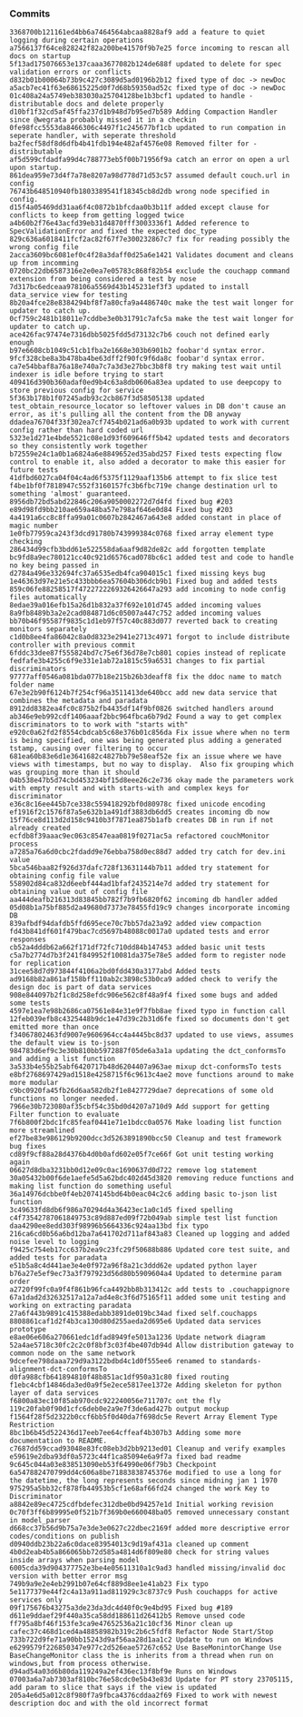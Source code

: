 ### Commits

    3368700b121161ed4bb6a7464564abcaa8828af9 add a feature to quiet logging during certain operations
    a7566137f64ce828242f82a200be41570f9b7e25 force incoming to rescan all docs on startup
    5f13ad175076653e137caaa3677082b124de688f updated to delete for spec validation errors or conflicts
    d832b01b00064b73b9c427c3089d5ad0196b2b12 fixed type of doc -> newDoc
    a5acb7ec41f63e68615225d0f7d68b59350ad52c fixed type of doc -> newDoc
    01c408a24a5749eb383030a25704128be1b3bcf1 updated to handle -distributable docs and delete properly
    d10bf1f32cd5af45ffa237d1b948d7b95ed7b589 Adding Compaction Handler since @wegrata probably missed it in a checkin
    0fe98fcc5553da8466306c4497f1c245677bf1cb updated to run compation in seperate handler, with seperate threshold
    ba2fecf58df8d6dfb4b41fdb194e482af4576e08 Removed filter for -distributable
    af5d599cfdadfa99d4c788773eb5f00b71956f9a catch an error on open a url upon startup.
    861dea959e73d4f7a78e8207a98d778d71d53c57 assumed default couch.url in config
    76743b648510940fb1803389541f18345cb8d2db wrong node specified in config.
    d15f4a05469dd31aa6f4c0872b1bfcdaa0b3b11f added except clause for conflicts to keep from getting logged twice
    a4b60b2f76e43acfd39eb31d4870fff3003336f1 Added reference to SpecValidationError and fixed the expected doc_type
    829c636a6018411fcf2ac82f67f7e300232867c7 fix for reading possibly the wrong config file
    2acca3609bc6081ef0c4f28a3daff0d25a6e1421 Validates document and cleans up from incomming
    0720bc22db6587316e2e0ea7e05783c868f82b54 exclude the couchapp command extension from being considered a test by nose
    7d317bc6edceaa978106a5569d43b145231ef3f3 updated to install data_service view for testing
    8b20a4fce28e8384294bf8f7a80cfa9a4486740c make the test wait longer for updater to catch up.
    0cf759c2481b18011e7cddbe3e0b31791c7afc5a make the test wait longer for updater to catch up.
    ace426fac97474e7316dbb5025fdd5d73132c7b6 couch not defined early enough
    b97e6608cb1049c51cb1fba2e1668e303b6901b2 foobar'd syntax error.
    9fcf328cbe8a3b478ba4be63dff2f90fc9f6da8c foobar'd syntax error.
    ca7e54bbaf8a76a18e740a7c7a3d3e27bbc3b8f8 try making test wait until indexer is idle before trying to start
    409416d390b360adaf0ed9b4c63a8db0606a83ea updated to use deepcopy to store previous config for service
    5f363b178b1f07245adb93c2cb867f3d58505138 updated test_obtain_resource_locator so leftover values in DB don't cause an error, as it's pulling all the content from the DB anyway
    ddadea76704f33f302ea7cf7454b021ad6a0b93b updated to work with current config rather than hard coded url
    5323e1d271e4bde5521c08e1d93f609646ff5b42 updated tests and decorators so they consistently work together
    b72559e24c1a0b1a6824a6e8849652ed35abd257 Fixed tests expecting flow control to enable it, also added a decorator to make this easier for future tests
    41dfbd6027ca04f04c4ad6f5375f1129aaf135b6 attempt to fix slice test
    f4be1bf0f7818947c552f3160157fc3b6fbc719e change destination url to something 'almost' guaranteed.
    8956db72bd5abd22846c206a9050002272d7d4fd fixed bug #203
    e89d98fd9bb210ae659a48ba57e798af646e0d84 Fixed bug #203
    4a4191a6cc8c8ffa99a01c0607b2842467a643e8 added constant in place of magic number
    1e0fb77959ca243f3dcd91780b743999384c0768 fixed array element type checking
    286434d99cfb3bdd61e522558da6aaf9d82de82c add forgotten template
    bc9fd8a9ec780121cc40c921d6576cad078bc6c1 added test and code to handle no key being passed in
    d2784a496e332694fc37a6535edb4fca904015c1 fixed missing keys bug
    1e46363d97e21e5c433bbb6ea57604b306dcb9b1 Fixed bug and added tests
    859c06fe88258517f4722722269326426647a293 add incoming to node config files automatically
    8edae39a016efb15a26d1b832a37f692e101d745 added incoming values
    8a9fb8489b3a2e2cad084871d6c05007a447c752 added incoming values
    bb70b46f95587f9835c1d1eb97f57c40c883d077 reverted back to creating monitors separately
    c1d0b8ee4fa86042c8a0d8323e2941e2713c4971 forgot to include distribute controller with previous commit
    6fddc33dee87f555824bd7c75e6f36d78e7cb801 copies instead of replicate
    fedfafe3b4255c6f9e331e1ab72a1815c59a6531 changes to fix partial discriminators
    97777aff0546a081bda077b18e215b26b3deaff8 fix the ddoc name to match folder name
    67e3e2b90f6124b7f254cf96a3511413de640bcc add new data service that combines the metadata and paradata
    8912dd8382ea4fc0c875b2fb4435df14f9bf0826 switched handlers around
    ab346e9eb992cdf1406aaaf2bbc964fbca6b79d2 Found a way to get complex discriminators to to work with "starts with"
    e920c0a62fd2f8554cbdcab5c68e376b01c856da Fix issue where when no term is being specified, one was being generated plus adding a generated tstamp, causing over filtering to occur
    681ea60b83e6d1e3641682c4827bb79e58eaf52e fix an issue where we have views with timestamps, but no way to display.  Also fix grouping which was grouping more than it should
    04b538e47b5d74cbd453234bf15d8eee26c2e736 okay made the parameters work with empty result and with starts-with and complex keys for discriminator
    e36c8c16ee445b7ce338c559418292bf0d80978c fixed unicode encoding
    ef1916f2c1576f87a5e632b1a491df3883db6dd5 creates incoming db now
    15f76ce8d113d2d158c9410b3f7871ea875b1afb creates DB in run if not already created
    ecfdb8f39aaac9ec063c8547eaa0819f0271ac5a refactored couchMonitor process
    a7285a76a6d0cbc2fdadd9e76ebba758d0ec88d7 added try catch for dev.ini value
    5bca546baa82f926d37dafc728f13631144b7b11 added try statement for obtaining config file value
    558902d84ca832d6eebf444ad1bfaf2435214e7d added try statement for obtaining value out of config file
    aa444deafb216313d83845bb782f7b9fb6820f62 incoming db handler added
    05d08b1a75bf885d2a49680d7373e78455fd19c9 changes incorporate incoming DB
    839afbdf94dafdb5ffd695ece70c7bb57da23a92 added view compaction
    fd43b841df601f479bac7cd5697b48088c0017a0 updated tests and error responses
    cb52a4dddb62a662f171df72fc710dd84b147453 added basic unit tests
    c5a7b2774d7b3f241f849952f10081da375e78e5 added form to register node for replication
    31cee58d7d973844f4106a2bd0fdd430a3177abd Added tests
    ad9168b82a861af158bff110ab2c3898c53b0ca9 added check to verify the design doc is part of data services
    908e844097b2f1c8d258efdc906e562c8f48a9f4 fixed some bugs and added some tests
    4597e1ea7e98b2686ca07561e84e31e9f7fbb8ae fixed typo in function call
    12feb039efb8c4325448b9dc1e47d39c2b31d6fe fixed so documents don't get emitted more than once
    f34067802463fd9007e9606964cc4a4445bc8d37 updated to use views, assumes the default view is to-json
    984783d6ef9c3e30b810bb5972887f05de6a3a1a updating the dct_conformsTo and adding a list function
    3a533b4e55b25abf6420717b48d6204407a963ae mixup dct-conformsTo tests
    e8bf2768697429ad1518e4258715f6c9613c4ae2 move functions around to make more modular
    c9bc0920fa45fb26d6aa582db2f1e8427729dae7 deprecations of some old functions no longer needed.
    7966e30b723080af35cbf54c35bd0d4207a710d9 Add support for getting Filter function to evaluate
    7f6b800f2bdc1fc85feaf0441e71e1bdcc0a0576 Make loading list function more streamlined
    ef27be83e986129b9200dcc3d5263891890bcc50 Cleanup and test framework bug fixes
    cd89f9cf88a28d4376b4d0b0afd602e05f7ce66f Got unit testing working again
    06627d8dba3231bb0d12e09c0ac1690637d0d722 remove log statement
    30a05432b00f6de1aefe5d5a62bdc402d45d3820 removing reduce functions and making list function do something useful
    36a14976dcbbe0f4eb2074145bd64b0eac04c2c6 adding basic to-json list function
    3c49633fd8db6f986a70294d4a36423ec1a0c1d5 fixed spelling
    c4f73542787061849753c89d887ed09f72b049ab simple test list function
    daa4290ee8edd303f98996b5664336c924aa13bd fix typo
    216ca6cd0b56a6bd12ba7a641702d711af843a83 Cleaned up logging and added noise level to logging
    f9425c754eb17cc637b2ea9c23fc29f50688b886 Updated core test suite, and added tests for paradata
    e51b5a8c4d441ae3e4e0f972a96f8a21c3ddd62e updated python layer
    b76a27e5ef9ec73a3f797923d56d80b5909604a4 Updated to determine param order
    a2720f99fc0a9f4f861b96fca4492bb8b313412c add tests to .couchappignore
    67a1dad2d32632517a12a7ad4e8c3f6d75165f11 added some unit testing and working on extracting paradata
    27a6f443b9891c415388edabb3891de019bc34ad fixed self.couchapps
    8808861caf1d2f4b3ca130d80d255aeda2d695e6 Updated data services prototype
    e8ae06e606a270661edc1dfad8949fe5013a1236 Update network diagram
    52a4ae5718c30fc2c2c0f8bf3c03f4be407db94d Allow distribution gateway to common node on the same network
    9dcefee798daaa729d9a3122bdbd4c1d0f555ee6 renamed to standards-alignment-dct-conformsTo
    d0fa988cfb641894810f48b851ac1df950a31c80 fixed routing
    f1ebc4cbf14846da3ed0a9f5e2ece5817ee1372e Adding skeleton for python layer of data services
    f6800a83ec10f85ab970cdc922240056e711707c ont the fly
    119c20fab0f90d1cfc6deb0e2a9e7f3de6ad427b output mockup
    f1564f28f5d2322b0ccf6bb5f0d40da7f698dc5e Revert Array Element Type Restriction
    8bc1b6b45d522436d17eeb7ee64cffeaf4b307b3 Adding some more documentation to README.
    c7687dd59ccad93048e83fc08eb3d2bb9213ed01 Cleanup and verify examples
    e59619e2dba93df0a5723c44f1ca85094e6a9f7a fixed bad readme
    9c645c044a03e838513090eb53f64990e06f79b3 Checkpoint
    6a547882470799dd4c606a8be71883838745376e modified to use a long for the datetime, the long represents seconds since midning jan 1 1970
    975295a5bb32cf878fb44953b5cf1e68af66fd24 changed the work Key to Discriminator
    a8842e89ec4725cdfbdefec312dbe0bd94257e1d Initial working revision
    0c70f3ff6b89995e0f521b7f369b0e660048ba05 removed unnecessary constant in model_parser
    d668cc37b56d9b75a7e3de3e0627c22dbec2169f added more descriptive error codes/conditions on publish
    d0940ddb23b22a6c0dace83954013c9d19af431a cleaned up comment
    4b0d2eab4b5a866065bb72d585a4814d6f809e80 check for string values inside arrays when parsing model
    6005cda39d904377752e3be4e05611310a1c9ad3 handled missing/invalid doc version with better error msg
    749b9a9e2e4eb2991b07e64cf889d8ee1e41ab23 Fix typo
    5e1177379e44f2c4a13a911ad811929c3c8737c9 Push couchapps for active services only
    09f175676b43275a3de23da3dc4d40f0c9e4bd95 Fixed bug #189
    d611e9ddaef29f440a35ca58dd188611d26412b5 Remove unsed code
    ff795a8bf46f153fe3ca9e47652536a21c10cf36 Minor clean up
    cafec37c468d1ced4a48858982b319c2b6c5fdf8 Refactor Node Start/Stop
    733b722d9fe71a90bb15243d9af56aa28d1aa1c2 Update to run on Windows
    e6299579f226850347e977c2d526eae57267c652 Use BaseMonintorChange Use BaseChangeMonitor class the is inherits from a thread when run on windows,but from process otherwise.
    d94ad54a03d6b80da119249a2ef436ec13f8bf9e Runs on Windows
    07003a6a7ab7303af810bc76e58cdc0e5b43e83d Update for PT story 23705115, add param to slice that says if the view is updated
    205a4e6d5a012c8f980f7a9fbca4376cddaa2f69 Fixed to work with newest description doc and with the old incorrect format
